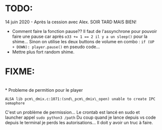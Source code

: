 # TODO:

14 juin 2020 - Après la cession avec Alex. SOIR TARD MAIS BIEN!
<br>
* Comment faire la fonction pause?? Il faut de l'assynchrone pour pouvoir faire une pause car après `o33 += 1 == 2 il y a un sleep()` pour la shime... Sinon on utilise les deux buttons de volume en combo : `if (UP + DOWN): player.pause()` en pseudo code...
* Mettre plus fort random shime.

# FIXME:
<br>
* Probleme de permition pour le player

`ALSA lib pcm\_dmix.c:1071:(snd\_pcm\_dmix\_open) unable to create IPC semaphore`

C'est un problème de permission... Le crontab est lancé en sudo et launcher appel `sudo python3 /path`
Du coup quand je lance depuis vs code depuis le terminal je perds les autorisations... Il doit y avoir un truc à faire.
